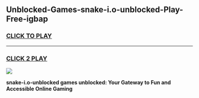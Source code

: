 
## Unblocked-Games-snake-i.o-unblocked-Play-Free-igbap
<h3>
<a href="https://premium76.site?title=snake-i.o-unblocked&ref=23A">CLICK TO PLAY</a></h3>
<hr>

<h3>
<a href="https://premium76.site?title=snake-i.o-unblocked&ref=23A">CLICK 2 PLAY</a>
  
</h3>

<a href="https://premium76.site?title=snake-i.o-unblocked&ref=23A"><img src="https://clearcache.store/games.png"></a>


**snake-i.o-unblocked games unblocked: Your Gateway to Fun and Accessible Online Gaming**
